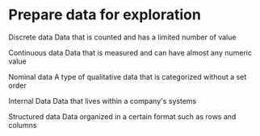 # Prepare data for exploration

Discrete data
Data that is counted and has a limited number of value

Continuous data
Data that is measured and can have almost any numeric value

Nominal data
A type of qualitative data that is categorized without a set order

Internal Data
Data that lives within a company's systems

Structured data
Data organized in a certain format such as rows and columns
